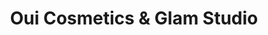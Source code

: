 ---
title: "Oui Cosmetics & Glam Studio"
url: /mcmurray/oui-cosmetics-und-glam-studio/
shop: Kosmetik
---